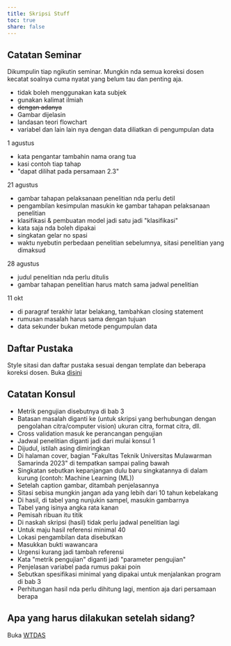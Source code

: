 ```yaml
---
title: Skripsi Stuff
toc: true
share: false
---
```


## Catatan Seminar

Dikumpulin tiap ngikutin seminar. Mungkin nda semua koreksi dosen kecatat soalnya cuma nyatat yang belum tau dan penting aja.

- tidak boleh menggunakan kata subjek
- gunakan kalimat ilmiah
- ~~dengan adanya~~
- Gambar dijelasin
- landasan teori flowchart
- variabel dan lain lain nya dengan data diliatkan di pengumpulan data

1 agustus
- kata pengantar tambahin nama orang tua
- kasi contoh tiap tahap
- "dapat dilihat pada persamaan 2.3"

21 agustus
- gambar tahapan pelaksanaan penelitian nda perlu detil
- pengambilan kesimpulan masukin ke gambar tahapan pelaksanaan penelitian
- klasifikasi & pembuatan model jadi satu jadi "klasifikasi"
- kata saja nda boleh dipakai
- singkatan gelar no spasi
- waktu nyebutin perbedaan penelitian sebelumnya, sitasi penelitian yang dimaksud

28 agustus
- judul penelitian nda perlu ditulis
- gambar tahapan penelitian harus match sama jadwal penelitian

11 okt
- di paragraf terakhir latar belakang, tambahkan closing statement
- rumusan masalah harus sama dengan tujuan
- data sekunder bukan metode pengumpulan data

## Daftar Pustaka

Style sitasi dan daftar pustaka sesuai dengan template dan beberapa koreksi dosen. Buka [disini](https://github.com/zeerafle/if-citation-style)

<script src="https://emgithub.com/embed-v2.js?target=https%3A%2F%2Fgithub.com%2Fzeerafle%2Fif-citation-style%2Fblob%2Fmain%2FREADME.md%23penjelasan&style=default&type=markdown&showBorder=on&showLineNumbers=on&showFileMeta=on&showFullPath=on&showCopy=on&fetchFromJsDelivr=on"></script> 

## Catatan Konsul

- Metrik pengujian disebutnya di bab 3
- Batasan masalah diganti ke (untuk skripsi yang berhubungan dengan pengolahan citra/computer vision) ukuran citra, format citra, dll.
- Cross validation masuk ke perancangan pengujian
- Jadwal penelitian diganti jadi dari mulai konsul 1
- Dijudul, istilah asing dimiringkan
- Di halaman cover, bagian "Fakultas Teknik Universitas Mulawarman Samarinda 2023" di tempatkan sampai paling bawah
- Singkatan sebutkan kepanjangan dulu baru singkatannya di dalam kurung (contoh: Machine Learning (ML))
- Setelah caption gambar, ditambah penjelasannya
- Sitasi sebisa mungkin jangan ada yang lebih dari 10 tahun kebelakang
- Di hasil, di tabel yang nunjukin sampel, masukin gambarnya
- Tabel yang isinya angka rata kanan
- Pemisah ribuan itu titik
- Di naskah skripsi (hasil) tidak perlu jadwal penelitian lagi
- Untuk maju hasil referensi minimal 40
- Lokasi pengambilan data disebutkan
- Masukkan bukti wawancara
- Urgensi kurang jadi tambah referensi
- Kata "metrik pengujian" diganti jadi "parameter pengujian"
- Penjelasan variabel pada rumus pakai poin
- Sebutkan spesifikasi minimal yang dipakai untuk menjalankan program di bab 3
- Perhitungan hasil nda perlu dihitung lagi, mention aja dari persamaan berapa

## Apa yang harus dilakukan setelah sidang?

Buka [WTDAS](https://wtdas.pages.dev)